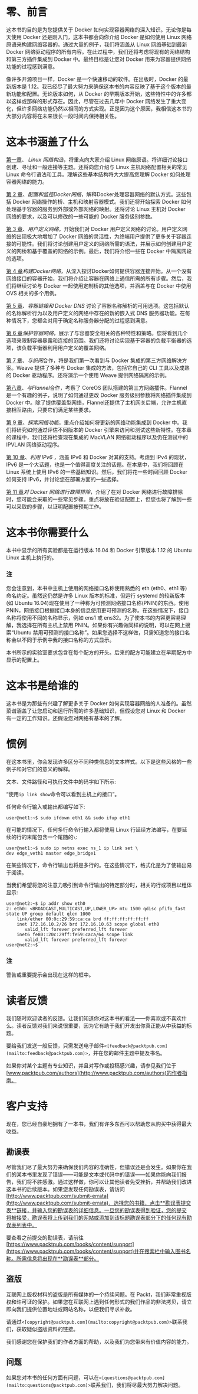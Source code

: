 # 零、前言

这本书的目的是为您提供关于 Docker 如何实现容器网络的深入知识。无论你是每天使用 Docker 还是刚入门，这本书都会向你介绍 Docker 是如何使用 Linux 网络原语来构建网络容器的。通过大量的例子，我们将涵盖从 Linux 网络基础到最新 Docker 网络驱动程序的所有内容。在此过程中，我们还将考虑将现有的网络结构和第三方插件集成到 Docker 中。最终目标是让您对 Docker 用来为容器提供网络功能的过程感到满意。

像许多开源项目一样，Docker 是一个快速移动的软件。在出版时，Docker 的最新版本是 1.12。我已经尽了最大努力来确保这本书的内容反映了基于这个版本的最新功能和配置。无论版本如何，从 Docker 的早期版本开始，这些特性中的许多都以这样或那样的形式存在。因此，尽管在过去几年中 Docker 网络发生了重大变化，但许多网络功能仍然以相同的方式实现。正是因为这个原因，我相信这本书的大部分内容将在未来很长一段时间内保持相关性。

# **这本书涵盖了什么**

[第一章](01.html "Chapter 1. Linux Networking Constructs")、 *Linux 网络构造*，将重点向大家介绍 Linux 网络原语。将详细讨论接口创建、寻址和一般连接等主题。还将向您介绍与 Linux 主机网络配置相关的常见 Linux 命令行语法和工具。理解这些基本结构将大大提高您理解 Docker 如何处理容器网络的能力。

[第 2 章](02.html "Chapter 2. Configuring and Monitoring Docker Networks")、*配置和监控Docker网络*，解释Docker处理容器网络的默认方式。这些包括 Docker 网络操作的桥、主机和映射容器模式。我们还将开始探索 Docker 如何处理基于容器的服务到外部或外部网络的映射。还将讨论 Linux 主机对 Docker 网络的要求，以及可以修改的一些可能的 Docker 服务级别参数。

[第 3 章](03.html "Chapter 3. User-Defined Networks")、*用户定义网络*，开始我们对 Docker 用户定义网络的讨论。用户定义网络的出现极大地增加了 Docker 网络的灵活性，为终端用户提供了更多关于容器连接的可能性。我们将讨论创建用户定义的网络所需的语法，并展示如何创建用户定义的网桥和基于覆盖的网络的示例。最后，我们将介绍一些在 Docker 中隔离网段的选项。

[第 4 章](04.html "Chapter 4. Building Docker Networks")*构建Docker网络*，从深入探讨Docker如何提供容器连接开始。从一个没有网络接口的容器开始，我们将介绍让容器在网络上通信所需的所有步骤。然后，我们将继续讨论与 Docker 一起使用定制桥的其他选项，并涵盖与在 Docker 中使用 OVS 相关的多个用例。

[第 5 章](05.html "Chapter 5. Container Linking and Docker DNS")、*容器链接和 Docker DNS* 讨论了容器名称解析的可用选项。这包括默认的名称解析行为以及用户定义的网络中存在的新的嵌入式 DNS 服务器功能。在每种情况下，您都会对用于确定名称服务器分配的过程感到满意。

[第 6 章](06.html "Chapter 6. Securing Container Networks")*保护容器网络*，展示了与容器安全相关的各种特性和策略。您将看到几个选项来限制容器暴露和连接的范围。我们还将讨论实现基于容器的负载平衡器的选项，该负载平衡器利用用户定义的覆盖网络。

[第 7 章](07.html "Chapter 7. Working with Weave Net")、*与织网*合作，将是我们第一次看到与 Docker 集成的第三方网络解决方案。Weave 提供了多种与 Docker 集成的方法，包括它自己的 CLI 工具以及成熟的 Docker 驱动程序。还将演示一个使用 Weave 提供网络隔离的示例。

[第八章](08.html "Chapter 8. Working with Flannel")、*与Flannel*合作，考察了 CoreOS 团队搭建的第三方网络插件。Flannel是一个有趣的例子，说明了如何通过更改 Docker 服务级别参数将网络插件集成到 Docker 中。除了提供覆盖型网络，Flannel还提供了主机网关后端，允许主机直接相互路由，只要它们满足某些要求。

[第 9 章](09.html "Chapter 9. Exploring Network Features")、*探索网络功能*，重点介绍如何将更新的网络功能集成到 Docker 中。我们将研究如何通过评估不同版本的 Docker 引擎来访问和测试这些新特性。在本章的课程中，我们还将检查现在集成的 MacVLAN 网络驱动程序以及仍在测试中的 IPVLAN 网络驱动程序。

[第 10 章](10.html "Chapter 10. Leveraging IPv6")、*利用 IPv6* ，涵盖 IPv6 和 Docker 对其的支持。考虑到 IPv4 的现状，IPv6 是一个大话题，也是一个值得高度关注的话题。在本章中，我们将回顾在 Linux 系统上使用 IPv6 的一些基础知识。然后，我们将花一些时间回顾 Docker 如何支持 IPv6，并讨论您在部署方面的一些选择。

[第 11 章](11.html "Chapter 11. Troubleshooting Docker Networks")*对 Docker 网络进行故障排除*，介绍了在对 Docker 网络进行故障排除时，您可能会采取的一些常见步骤。重点将放在验证配置上，但您也将了解到一些可以采取的步骤，以证明配置按预期工作。

# 这本书你需要什么

本书中显示的所有实验都是在运行版本 16.04 和 Docker 引擎版本 1.12 的 Ubuntu Linux 主机上执行的。

### 注

您会注意到，本书中主机上使用的网络接口名称使用熟悉的 eth (eth0、eth1 等)命名约定。虽然这仍然是许多 Linux 版本的标准，但运行 systemd 的较新版本(如 Ubuntu 16.04)现在使用了一种称为可预测网络接口名称(PNIN)的东西。使用 PNIN，网络接口根据接口本身的信息使用更可预测的名称。在这些情况下，接口名称将使用不同的名称显示，例如 ens1 或 ens32。为了使本书的内容更容易理解，我选择在所有主机上禁用 PNIN。如果你有兴趣做同样的说明，可以在网上搜索“Ubuntu 禁用可预测的接口名称”。如果您选择不这样做，只需知道您的接口名称会以不同于示例中我的接口名称的方式显示。

本书所示的实验室要求包含在每个配方的开头。后来的配方可能建立在早期配方中显示的配置上。

# 这本书是给谁的

这本书是为那些有兴趣了解更多关于 Docker 如何实现容器网络的人准备的。虽然菜谱涵盖了让您启动和运行所需的许多基础知识，但假设您对 Linux 和 Docker 有一定的工作知识。还假设您对网络有基本的了解。

# 惯例

在这本书里，你会发现许多区分不同种类信息的文本样式。以下是这些风格的一些例子和对它们的意义的解释。

文本、文件路径和可执行文件中的码字如下所示:

“使用`ip link show`命令可以看到主机上的接口”。

任何命令行输入或输出都编写如下:

```
user@net1:~$ sudo ifdown eth1 && sudo ifup eth1
```

在可能的情况下，任何多行命令行输入都将使用 Linux 行延续方法编写，在要延续的行的末尾包含一个尾随的`\`:

```
user@net1:~$ sudo ip netns exec ns_1 ip link set \
dev edge_veth1 master edge_bridge1
```

在某些情况下，命令行输出也将是多行的。在这些情况下，格式化是为了使输出易于阅读。

当我们希望将您的注意力吸引到命令行输出的特定部分时，相关的行或项目以粗体显示:

```
user@net2:~$ ip addr show eth0
2: eth0: <BROADCAST,MULTICAST,UP,LOWER_UP> mtu 1500 qdisc pfifo_fast state UP group default qlen 1000
    link/ether 00:0c:29:59:ca:ca brd ff:ff:ff:ff:ff:ff
    inet 172.16.10.2/26 brd 172.16.10.63 scope global eth0
       valid_lft forever preferred_lft forever
    inet6 fe80::20c:29ff:fe59:caca/64 scope link
       valid_lft forever preferred_lft forever
user@net2:~$

```

### 注

警告或重要提示会出现在这样的框中。

# 读者反馈

我们随时欢迎读者的反馈。让我们知道你对这本书的看法——你喜欢或不喜欢什么。读者反馈对我们来说很重要，因为它有助于我们开发出你真正能从中获益的标题。

要给我们发送一般反馈，只需发送电子邮件`<[feedback@packtpub.com](mailto:feedback@packtpub.com)>`，并在您的邮件主题中提及书名。

如果你对某个主题有专业知识，并且对写作或投稿感兴趣，请参见我们位于[www.packtpub.com/authors](http://www.packtpub.com/authors)的作者指南。

# 客户支持

现在，您已经自豪地拥有了一本书，我们有许多东西可以帮助您从购买中获得最大收益。

## 勘误表

尽管我们尽了最大努力来确保我们内容的准确性，但错误还是会发生。如果你在我们的某本书里发现了错误——可能是文本或代码中的错误——如果你能向我们报告，我们将不胜感激。通过这样做，你可以让其他读者免受挫折，并帮助我们改进这本书的后续版本。如果您发现任何勘误表，请访问[http://www.packtpub.com/submit-errata](http://www.packtpub.com/submit-errata)，选择您的书籍，点击**勘误表提交表**链接，并输入您的勘误表的详细信息。一旦您的勘误表得到验证，您的提交将被接受，勘误表将上传到我们的网站或添加到该标题勘误表部分下的任何现有勘误表列表中。

要查看之前提交的勘误表，请前往[https://www.packtpub.com/books/content/support](https://www.packtpub.com/books/content/support)并在搜索栏中输入图书名称。所需信息将出现在**勘误表**部分。

## 盗版

互联网上版权材料的盗版是所有媒体的一个持续问题。在 Packt，我们非常重视版权和许可证的保护。如果您在互联网上遇到任何形式的我们作品的非法拷贝，请立即向我们提供位置地址或网站名称，以便我们寻求补救。

请通过`<[copyright@packtpub.com](mailto:copyright@packtpub.com)>`联系我们，获取疑似盗版资料的链接。

我们感谢您在保护我们的作者方面的帮助，以及我们为您带来有价值内容的能力。

## 问题

如果您对本书的任何方面有问题，可以在`<[questions@packtpub.com](mailto:questions@packtpub.com)>`联系我们，我们将尽最大努力解决问题。
